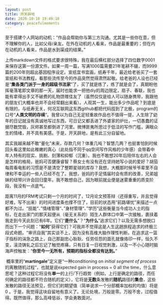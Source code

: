 ```yaml
---
layout: post
title: 开天辟地
date: 2020-10-10 19:49:18
category: peacefulmoments
---   
```

​	至于搭建个人网站的动机：“作品会帮助你与第三方沟通。尤其是一些你在意，但不理解你的人，比如父母/亲友。在外在动机的人看来，作品是最重要的；但在内在动机的人看来，作品是水到渠成的结果。”

​	上传markdown文件的格式要求很特殊，我在最后横杠部分选择了四位数字0001来保存这第一份源文件。如果一周一篇，写满1000篇需要21年笔耕不辍，而9999篇的200年则超出基因程序设定。宣纸宜书宜画，纸寿千年，最近给老爸买了一套宣纸和书法教程，看那些流传至今的作品突然觉得肃然起敬。给老爸的人设也已经是“**集各类门派于一身的超级书法家**”了，买了就是练了，练了就是会了，真期盼他挥毫落笔即文章的那一天，届时也能求一把他diy的周边限定，扇子、春联，我也能有拿得出手又不破费的礼物馈赠佳友了（虽然仅仅是给人可以随身携带，我跟他的朋友们大概率也并不会经常翻出来看）。人观其一生，能出多少作品呢？到底是有限的，与纸寿无关，何况互联网这东西github都把代码囤到了北极，program的口号“**人类文明的存续**”。我曾以为自己无足轻重故作品也不值得一提，人生除了幼年的日记就没有真诚地写过东西，可日记又都丢进了外婆家的炉灶，一切愚蠢的证据尽数焚毁，灰烬甚至都倒进了河里。微博匪夷所思过于低洼的写作门槛，满眼众生的情绪，并不具有美感。于是，开天辟地，是有此三分自留地。

​	其实我越来越不敢“量化”未来，存款几何？体重几吨？智慧几两？也挺害怕到时候回头看这里如此稚嫩的真心（此处指不同于qq空间写作风格的少年感）会带着中年人特有的现实、挑剔、刻薄和抑郁（沉重）。我也不敢想20年后陪伴左右的人会是怎样的格局，爸妈可否健康睿智？蔡女士有没有还在坚持她写小说的爱好？胡笳每周看电影的习惯是不是清空了整颗星球的库存？我想，大概那时候爷爷辈里不自律和不幸运的一些人已经不在了。我想，爸妈的手足情届时会有质的改善，兄弟姐妹的纽带兴许会回归童年。我不敢想自己，因为眼前就业便是迷雾重重的质变阶段，我没有一点底气。

​	距离11月的FRM考试只剩一个月的时间了，12月论文预答辩（还得重写，并且觉得好难，写不出来）的时间进度条也撑不住了，目前的状态用“前路堪忧”来描述一点都不为过。“技能“、”情绪管理“、”身材管理“、”学历“这些衡量当今成功人士的指标，在走出家门的那天起便从（毫无关系的）陌生人群体口中第一次接触，裹挟着我走到今天此刻已有6年。它们“**是什么**”？“**为什么**”追求它们？以及无需多想脱口而出下一个问题：“**如何**”获得它们？可我并不觉得这是人生这趟旅程追求的终极三段式命题。“审讯自我”其实谈不上，因为没有高维大脑作理性判断。在追求这一篮子指标的湍急之路上，自己那副忠心耿耿、任劳任怨的面孔就像烙印一样，恒久不变，滚烫铸轧之后忘记了触觉疼痛，只有日复一日视觉刺激，以及一不小心随时脑海声控触发：“**你至今一无所有，预期的指标全都没有达到。**”

​	概率里的“**martingale**”定义是“一种conditioning on *initial segment of process*的离散随机过程”，也就是说expected gain in process = 0 all the time，什么意思呢？这种过程它将没有**单一**的上行/下行趋势（例如，上行是确定的路径，而任何确定的路径都不符合随机的定义），它将是**无数**条发散的**随机**路径的**集合**，这些发散的路径无法预见，但它们的期望值（简单说求一个分部概率加权的均值）将是0 。于是，我觉得这块自留地有意义了。无论处境，万般是零。万般不舍，过程值得。既然值得，那么高峰低谷，学会勇敢面对。

    
  
  


